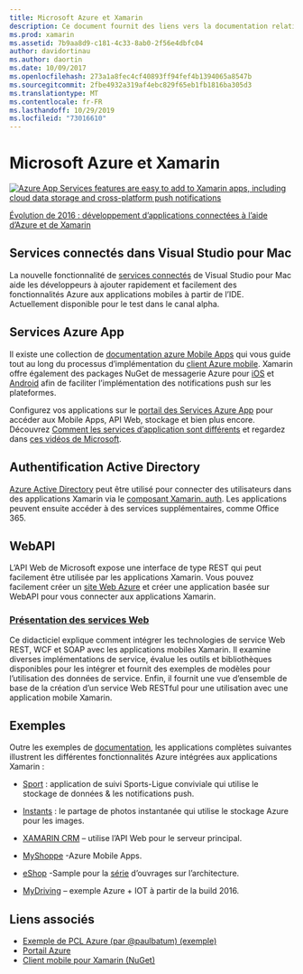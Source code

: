 ```yaml
---
title: Microsoft Azure et Xamarin
description: Ce document fournit des liens vers la documentation relative à Services connectés dans Visual Studio pour Mac, Azure Mobile Apps, Active Directory Authentication et WebAPI.
ms.prod: xamarin
ms.assetid: 7b9aa8d9-c181-4c33-8ab0-2f56e4dbfc04
author: davidortinau
ms.author: daortin
ms.date: 10/09/2017
ms.openlocfilehash: 273a1a8fec4cf40893ff94fef4b1394065a8547b
ms.sourcegitcommit: 2fbe4932a319af4ebc829f65eb1fb1816ba305d3
ms.translationtype: MT
ms.contentlocale: fr-FR
ms.lasthandoff: 10/29/2019
ms.locfileid: "73016610"
---
```

# <a name="microsoft-azure-and-xamarin"></a>Microsoft Azure et Xamarin

[![](images/evolve-mikej-azure-sml.png "Azure App Services features are easy to add to Xamarin apps, including cloud data storage and cross-platform push notifications")](https://evolve.xamarin.com/session/56ec886fde91c6253c277bc6)

[Évolution de 2016 : développement d’applications connectées à l’aide d’Azure et de Xamarin](https://evolve.xamarin.com/session/56ec886fde91c6253c277bc6)

## <a name="connected-services-in-visual-studio-for-mac"></a>Services connectés dans Visual Studio pour Mac

La nouvelle fonctionnalité de [services connectés](connected-services.md) de Visual Studio pour Mac aide les développeurs à ajouter rapidement et facilement des fonctionnalités Azure aux applications mobiles à partir de l’IDE. Actuellement disponible pour le test dans le canal alpha.

## <a name="azure-app-services"></a>Services Azure App

Il existe une collection de [documentation azure Mobile Apps](~/cross-platform/data-cloud/mobile-apps.md) qui vous guide tout au long du processus d’implémentation du [client Azure mobile](https://www.nuget.org/packages/Microsoft.Azure.Mobile.Client/).
Xamarin offre également des packages NuGet de messagerie Azure pour [iOS](https://www.nuget.org/packages/Xamarin.Azure.NotificationHubs.iOS/) et [Android](https://www.nuget.org/packages/Xamarin.Azure.NotificationHubs.Android/) afin de faciliter l’implémentation des notifications push sur les plateformes.

Configurez vos applications sur le [portail des Services Azure App](https://portal.azure.com/) pour accéder aux Mobile Apps, API Web, stockage et bien plus encore. Découvrez [Comment les services d’application sont différents](https://azure.microsoft.com/updates/whats-new-with-azure-app-service/) et regardez dans [ces vidéos de Microsoft](https://azure.microsoft.com/campaigns/azure-march-announcement/).

## <a name="active-directory-authentication"></a>Authentification Active Directory

[Azure Active Directory](~/cross-platform/data-cloud/active-directory/index.md) peut être utilisé pour connecter des utilisateurs dans des applications Xamarin via le [composant Xamarin. auth](https://www.nuget.org/packages/Xamarin.Auth/).
Les applications peuvent ensuite accéder à des services supplémentaires, comme Office 365.

## <a name="webapi"></a>WebAPI

L’API Web de Microsoft expose une interface de type REST qui peut facilement être utilisée par les applications Xamarin.
Vous pouvez facilement créer un [site Web Azure](https://trywebsites.azurewebsites.net/) et créer une application basée sur WebAPI pour vous connecter aux applications Xamarin.

### <a name="introduction-to-web-servicescross-platformdata-cloudweb-servicesindexmd"></a>[Présentation des services Web](~/cross-platform/data-cloud/web-services/index.md)

Ce didacticiel explique comment intégrer les technologies de service Web REST, WCF et SOAP avec les applications mobiles Xamarin. Il examine diverses implémentations de service, évalue les outils et bibliothèques disponibles pour les intégrer et fournit des exemples de modèles pour l’utilisation des données de service. Enfin, il fournit une vue d’ensemble de base de la création d’un service Web RESTful pour une utilisation avec une application mobile Xamarin.

## <a name="samples"></a>Exemples

Outre les exemples de [documentation](https://github.com/xamarin/mobile-samples/tree/master/Azure), les applications complètes suivantes illustrent les différentes fonctionnalités Azure intégrées aux applications Xamarin :

- [Sport](https://github.com/xamarin/Sport) : application de suivi Sports-Ligue conviviale qui utilise le stockage de données & les notifications push.
- [Instants](https://github.com/pierceboggan/Moments) : le partage de photos instantanée qui utilise le stockage Azure pour les images.
- [XAMARIN CRM](https://github.com/xamarin/app-crm) – utilise l’API Web pour le serveur principal.
- [MyShoppe](https://github.com/jamesmontemagno/MyShoppe) -Azure Mobile Apps.

- [eShop](https://github.com/dotnet-architecture/eShopOnContainers) -Sample pour la [série](https://www.microsoft.com/net/learn/architecture) d’ouvrages sur l’architecture.
- [MyDriving](https://azure.microsoft.com/campaigns/mydriving/) – exemple Azure + IOT à partir de la build 2016.

## <a name="related-links"></a>Liens associés

- [Exemple de PCL Azure (par @paulbatum) (exemple)](https://github.com/paulbatum/mobile-services-xamarin-pcl)
- [Portail Azure](https://azure.microsoft.com/)
- [Client mobile pour Xamarin (NuGet)](https://www.nuget.org/packages/Microsoft.Azure.Mobile.Client/)
